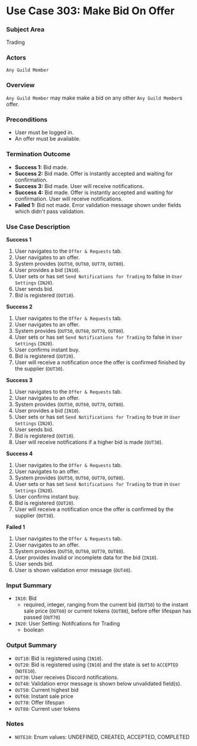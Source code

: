 # Use Case 303: Make Bid On Offer

### Subject Area
Trading

### Actors
`Any Guild Member`

### Overview
`Any Guild Member` may make make a bid on any other `Any Guild Member`s offer.

### Preconditions
- User must be logged in.
- An offer must be available.

### Termination Outcome
- **Success 1:** Bid made.
- **Success 2:** Bid made. Offer is instantly accepted and waiting for confirmation.
- **Success 3:** Bid made. User will receive notifications.
- **Success 4:** Bid made. Offer is instantly accepted and waiting for confirmation. User will receive notifications.
- **Failed 1:** Bid not made. Error validation message shown under fields which didn't pass validation.

### Use Case Description
**Success 1**
1. User navigates to the `Offer & Requests` tab.
2. User navigates to an offer.
3. System provides (`OUT50`, `OUT60`, `OUT70`, `OUT80`).
4. User provides a bid (`IN10`).
5. User sets or has set `Send Notifications for Trading` to false in `User Settings` (`IN20`).
6. User sends bid.
7. Bid is registered (`OUT10`).

**Success 2**
1. User navigates to the `Offer & Requests` tab.
2. User navigates to an offer.
3. System provides (`OUT50`, `OUT60`, `OUT70`, `OUT80`).
4. User sets or has set `Send Notifications for Trading` to false in `User Settings` (`IN20`).
5. User confirms instant buy.
6. Bid is registered (`OUT20`).
7. User will receive a notification once the offer is confirmed finished by the supplier (`OUT30`).

**Success 3**
1. User navigates to the `Offer & Requests` tab.
2. User navigates to an offer.
3. System provides (`OUT50`, `OUT60`, `OUT70`, `OUT80`).
4. User provides a bid (`IN10`).
5. User sets or has set `Send Notifications for Trading` to true in `User Settings` (`IN20`).
6. User sends bid.
7. Bid is registered (`OUT10`).
8. User will receive notifications if a higher bid is made (`OUT30`).

**Success 4**
1. User navigates to the `Offer & Requests` tab.
2. User navigates to an offer.
3. System provides (`OUT50`, `OUT60`, `OUT70`, `OUT80`).
4. User sets or has set `Send Notifications for Trading` to true in `User Settings` (`IN20`).
5. User confirms instant buy.
6. Bid is registered (`OUT20`).
7. User will receive a notification once the offer is confirmed by the supplier (`OUT30`).

**Failed 1**
1. User navigates to the `Offer & Requests` tab.
2. User navigates to an offer.
3. System provides (`OUT50`, `OUT60`, `OUT70`, `OUT80`).
4. User provides invalid or incomplete data for the bid (`IN10`).
5. User sends bid.
6. User is shown validation error message (`OUT40`).

### Input Summary
- `IN10`: Bid
	- required, integer, ranging from the current bid (`OUT50`) to the instant sale price (`OUT60`) or current tokens (`OUT80`), before offer lifespan has passed (`OUT70`)
- `IN20`: User Setting: Notifcations for Trading
	- boolean

### Output Summary
- `OUT10`: Bid is registered using (`IN10`).
- `OUT20`: Bid is registered using (`IN10`) and the state is set to `ACCEPTED` (`NOTE10`).
- `OUT30`: User receives Discord notifications.
- `OUT40`: Validation error message is shown below unvalidated field(s).
- `OUT50`: Current highest bid
- `OUT60`: Instant sale price
- `OUT70`: Offer lifespan
- `OUT80`: Current user tokens

### Notes
- `NOTE10`: Enum values: UNDEFINED, CREATED, ACCEPTED, COMPLETED